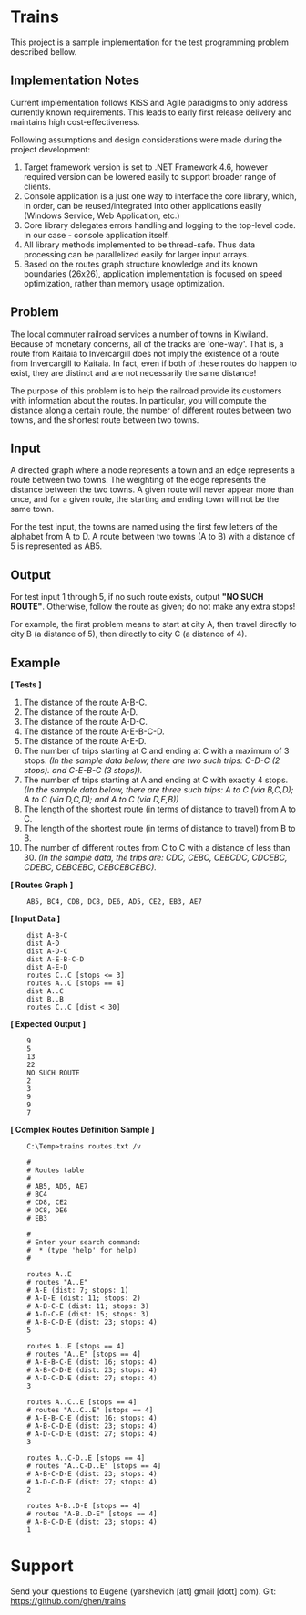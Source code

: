 # Trains #

This project is a sample implementation for the test programming problem described bellow.

## Implementation Notes ##

Current implementation follows KISS and Agile paradigms to only address currently known requirements.
This leads to early first release delivery and maintains high cost-effectiveness.

Following assumptions and design considerations were made during the project development:

1. Target framework version is set to .NET Framework 4.6, however required version can be lowered easily to support broader range of clients.
2. Console application is a just one way to interface the core library, which, in order, can be reused/integrated into other applications easily (Windows Service, Web Application, etc.)
3. Core library delegates errors handling and logging to the top-level code. In our case - console application itself.
4. All library methods implemented to be thread-safe. Thus data processing can be parallelized easily for larger input arrays.
5. Based on the routes graph structure knowledge and its known boundaries (26x26), application implementation is focused on speed optimization, rather than memory usage optimization.

## Problem ##

The local commuter railroad services a number of towns in Kiwiland. Because of monetary concerns, all of the tracks are 'one-way'. That is, a route from Kaitaia to Invercargill does not imply the existence of a route from Invercargill to Kaitaia. In fact, even if both of these routes do happen to exist, they are distinct and are not necessarily the same distance!

The purpose of this problem is to help the railroad provide its customers with information about the routes. In particular, you will compute the distance along a certain route, the number of different routes between two towns, and the shortest route between two towns.

## Input ##

A directed graph where a node represents a town and an edge represents a route between two towns. The weighting of the edge represents the distance between the two towns. A given route will never appear more than once, and for a given route, the starting and ending town will not be the same town.

For the test input, the towns are named using the first few letters of the alphabet from A to D. A route between two towns (A to B) with a distance of 5 is represented as AB5.

## Output ##

For test input 1 through 5, if no such route exists, output **"NO SUCH ROUTE"**. Otherwise, follow the route as given; do not make any extra stops!

For example, the first problem means to start at city A, then travel directly to city B (a distance of 5), then directly to city C (a distance of 4).

## Example ##

**[ Tests ]**

1. The distance of the route A-B-C.
2. The distance of the route A-D.
3. The distance of the route A-D-C.
4. The distance of the route A-E-B-C-D.
5. The distance of the route A-E-D.
6. The number of trips starting at C and ending at C with a maximum of 3 stops.
    *(In the sample data below, there are two such trips: C-D-C (2 stops). and C-E-B-C (3 stops)).*
7. The number of trips starting at A and ending at C with exactly 4 stops.
    *(In the sample data below, there are three such trips: A to C (via B,C,D); A to C (via D,C,D); and A to C (via D,E,B))*
8. The length of the shortest route (in terms of distance to travel) from A to C.
9. The length of the shortest route (in terms of distance to travel) from B to B.
10. The number of different routes from C to C with a distance of less than 30.
    *(In the sample data, the trips are: CDC, CEBC, CEBCDC, CDCEBC, CDEBC, CEBCEBC, CEBCEBCEBC).*

**[ Routes Graph ]**

```
    AB5, BC4, CD8, DC8, DE6, AD5, CE2, EB3, AE7
```

**[ Input Data ]**

```
    dist A-B-C
    dist A-D
    dist A-D-C
    dist A-E-B-C-D
    dist A-E-D
    routes C..C [stops <= 3]
    routes A..C [stops == 4]
    dist A..C
    dist B..B
    routes C..C [dist < 30] 
```

**[ Expected Output ]**

```
    9
    5
    13
    22
    NO SUCH ROUTE
    2
    3
    9
    9
    7
```

**[ Complex Routes Definition Sample ]**

```
    C:\Temp>trains routes.txt /v

    #
    # Routes table
    #
    # AB5, AD5, AE7
    # BC4
    # CD8, CE2
    # DC8, DE6
    # EB3

    #
    # Enter your search command:
    #  * (type 'help' for help)
    #

    routes A..E
    # routes "A..E"
    # A-E (dist: 7; stops: 1)
    # A-D-E (dist: 11; stops: 2)
    # A-B-C-E (dist: 11; stops: 3)
    # A-D-C-E (dist: 15; stops: 3)
    # A-B-C-D-E (dist: 23; stops: 4)
    5

    routes A..E [stops == 4]
    # routes "A..E" [stops == 4]
    # A-E-B-C-E (dist: 16; stops: 4)
    # A-B-C-D-E (dist: 23; stops: 4)
    # A-D-C-D-E (dist: 27; stops: 4)
    3

    routes A..C..E [stops == 4]
    # routes "A..C..E" [stops == 4]
    # A-E-B-C-E (dist: 16; stops: 4)
    # A-B-C-D-E (dist: 23; stops: 4)
    # A-D-C-D-E (dist: 27; stops: 4)
    3

    routes A..C-D..E [stops == 4]
    # routes "A..C-D..E" [stops == 4]
    # A-B-C-D-E (dist: 23; stops: 4)
    # A-D-C-D-E (dist: 27; stops: 4)
    2

    routes A-B..D-E [stops == 4]
    # routes "A-B..D-E" [stops == 4]
    # A-B-C-D-E (dist: 23; stops: 4)
    1

```

# Support #

Send your questions to Eugene (yarshevich [att] gmail [dott] com).
Git: https://github.com/ghen/trains

